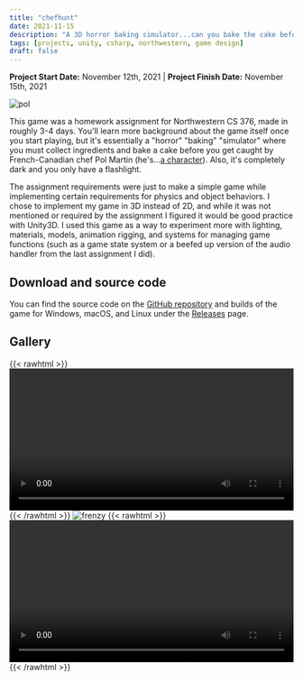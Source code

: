 ```yaml
---
title: "chefhunt"
date: 2021-11-15
description: "A 3D horror baking simulator...can you bake the cake before getting caught?"
tags: [projects, unity, csharp, northwestern, game design]
draft: false
---
```

**Project Start Date:** November 12th, 2021 | **Project Finish Date:** November 15th, 2021

![pol](/resources/chefhunt/pol.png)

This game was a homework assignment for Northwestern CS 376, made in roughly 3-4 days. You'll learn more background about the game itself once you start playing, but it's essentially a "horror" "baking" "simulator" where you must collect ingredients and bake a cake before you get caught by French-Canadian chef Pol Martin (he's...[a character](https://twitter.com/oakeymations/status/1319129464438140928)). Also, it's completely dark and you only have a flashlight.

The assignment requirements were just to make a simple game while implementing certain requirements for physics and object behaviors. I chose to implement my game in 3D instead of 2D, and while it was not mentioned or required by the assignment I figured it would be good practice with Unity3D. I used this game as a way to experiment more with lighting, materials, models, animation rigging, and systems for managing game functions (such as a game state system or a beefed up version of the audio handler from the last assignment I did).

## Download and source code

You can find the source code on the [GitHub repository](https://github.com/jackburkhardt/chefhunt) and builds of the game for Windows, macOS, and Linux under the [Releases](https://github.com/jackburkhardt/chefhunt/releases) page.

## Gallery

{{< rawhtml >}}<video width="100%" height="auto" controls loop autoplay> <source src="/resources/chefhunt/gameplay.webm" type="video/webm"></video>{{< /rawhtml >}} 
![frenzy](/resources/chefhunt/frenzy.png)
{{< rawhtml >}}<video width="100%" height="auto" controls loop autoplay> <source src="/resources/chefhunt/frenzy.webm" type="video/webm"></video>{{< /rawhtml >}}